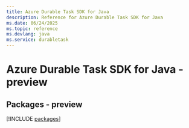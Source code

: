 ```yaml
---
title: Azure Durable Task SDK for Java
description: Reference for Azure Durable Task SDK for Java
ms.date: 06/24/2025
ms.topic: reference
ms.devlang: java
ms.service: durabletask
---
```

# Azure Durable Task SDK for Java - preview
## Packages - preview
[!INCLUDE [packages](durable-task-index.md)]